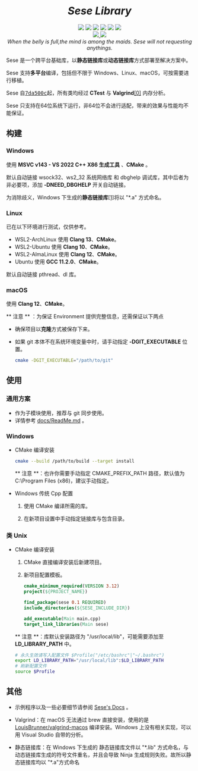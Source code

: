 <div align=center>
 <h1><i>Sese Library</i></h1>	
</div>
<div align=center>
 <img src="https://img.shields.io/static/v1?label=license&message=Apache-2.0&color=red"/>
 <img src="https://img.shields.io/static/v1?label&message=linux&color=blue&logo=linux"/>
 <img src="https://img.shields.io/static/v1?label&message=windows&color=blue&logo=windows"/>
 <img src="https://img.shields.io/static/v1?label&message=macOS&color=blue&logo=macos"/>
 <img src="https://img.shields.io/static/v1?label=language&message=C%2B%2B20&color=greed&logo=cplusplus"/>
 <img src="https://img.shields.io/static/v1?label=build%20system&message=CMake&color=greed&logo=cmake"/>
</div>
<div align=center>
 <a href="mailto://shiina_kaoru@outlook.com">
  <img src="https://img.shields.io/static/v1?label=email&message=SHIINA_KAORU@Outlook.com&color=skyblue&logo=gmail"/>
 </a>
 <img src="https://img.shields.io/static/v1?label=QQ&message=995602964&color=skyblue&logo=tencentqq"/>
</div>
<div align=center>
    <i>When the belly is full,the mind is among the maids. Sese will not requesting anythings.</i>
</div>


Sese 是一个跨平台基础库，以**静态链接库**或**动态链接库**方式部署至解决方案中。

Sese 支持**多平台**编译，包括但不限于 Windows、Linux、macOS，可按需要进行移植。

Sese 自<kbd>[7da500c](https://github.com/SHIINASAMA/sese/tree/7da500cfba4a7cbbc6071e686c2a6780236f7db3)</kbd>起，所有类均经过 **CTest** 与 **Valgrind**[[0]](#jmp0) 内存分析。

Sese 只支持在64位系统下运行，非64位不会进行适配，带来的效果与性能均不能保证。

 ## 构建

### Windows

使用 **MSVC v143 - VS 2022 C++ X86 生成工具** 、**CMake** 。

默认自动链接 wsock32、ws2_32 系统网络库 和 dbghelp 调试库，其中后者为非必要项，添加 **-DNEED_DBGHELP** 开关自动链接。

为消除歧义，Windows 下生成的**静态链接库**[[1]](#jmp1)将以 "*.a" 方式命名。

### Linux

已在以下环境进行测试，仅供参考。

- WSL2-ArchLinux 使用 **Clang 13**、**CMake**。
- WSL2-Ubuntu 使用 **Clang 10**、**CMake**。
- WSL2-AlmaLinux 使用 **Clang 12**、**CMake**。
- Ubuntu 使用 **GCC 11.2.0**、**CMake**。

默认自动链接 pthread、dl 库。

### macOS

使用 **Clang 12**、**CMake**。

** 注意 ** ：为保证 Environment 提供完整信息，还需保证以下两点

- 确保项目以**克隆**方式被保存下来。

- 如果 git 本体不在系统环境变量中时，请手动指定 **-DGIT_EXECUTABLE** 位置。

  ``` bash
  cmake -DGIT_EXECUTABLE="/path/to/git"
  ```

## 使用

### 通用方案

- 作为子模块使用，推荐与 git 同步使用。
- 详情参考 [docs/ReadMe.md](docs/ReadMe.md) 。

### Windows

- CMake 编译安装

  ```bash
  cmake --build /path/to/build --target install
  ```

  \*\* 注意 \*\*：也许你需要手动指定 CMAKE_PREFIX_PATH 路径，默认值为 C:\Program Files (x86)，建议手动指定。

- Windows 传统 Cpp 配置

  1. 使用 CMake 编译所需的库。

  2. 在新项目设置中手动指定链接库与包含目录。

### 类 Unix

- CMake 编译安装

  1. CMake 直接编译安装后新建项目。

  2. 新项目配置模板。

     ```cmake
     cmake_minimum_required(VERSION 3.12)
     project(${PROJECT_NAME})
     
     find_package(sese 0.1 REQUIRED)
     include_directories(${SESE_INCLUDE_DIR})
     
     add_executable(Main main.cpp)
     target_link_libraries(Main sese)
     ```

  \*\* 注意 \*\*：库默认安装路径为 "/usr/local/lib"，可能需要添加至 **LD_LIBRARY_PATH** 中。

  ```bash
  # 永久生效请写入配置文件 $Profile("/etc/bashrc"|"~/.bashrc")
  export LD_LIBRARY_PATH="/usr/local/lib":$LD_LIBRARY_PATH
  # 刷新配置文件
  source $Profile
  ```

## 其他

- 示例程序以及一些必要细节请参阅 [Sese's Docs](docs/ReadMe.md) 。

<span id="jmp0"/>

- Valgrind：在 macOS 无法通过 brew 直接安装，使用的是 [LouisBrunner/valgrind-macos](https://github.com/LouisBrunner/valgrind-macos) 编译安装。Windows 上没有相关实现，可以用 Visual Studio 自带的分析。

<span id="jmp1"/>

- 静态链接库：在 Windows 下生成的 静态链接库文件以 "\*.lib" 方式命名，与动态链接库生成的符号文件重名，并且会导致 Ninja 生成规则失败。故所以静态链接库均以 "\*.a"方式命名

